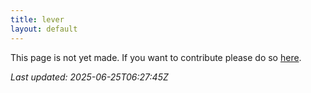 ```yaml
---
title: lever
layout: default
---
```


This page is not yet made. If you want to contribute please do so [here](https://github.com/CrazyH2/Bigstone/blob/wiki/components/lever.md).

_Last updated: 2025-06-25T06:27:45Z_
